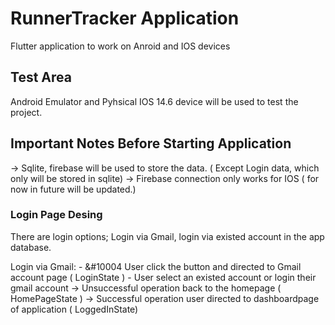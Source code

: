 # RunnerTracker Application

Flutter application to work on Anroid and IOS devices

## Test Area

Android Emulator and Pyhsical IOS 14.6 device will be used to test the project.

## Important Notes Before Starting Application

-> Sqlite, firebase will be used to store the data. ( Except Login data, which only will be stored in sqlite)
-> Firebase connection only works for IOS ( for now in future will be updated.)


### Login Page Desing 

There are login options; Login via Gmail, login via existed account in the app database.

Login via Gmail:
	- &#10004 User click the button and directed to Gmail account page ( LoginState ) 
	- User select an existed account or login their gmail account 
		->  Unsuccessful operation back to the homepage ( HomePageState )
		->  Successful operation user directed to dashboardpage of application ( LoggedInState)  
